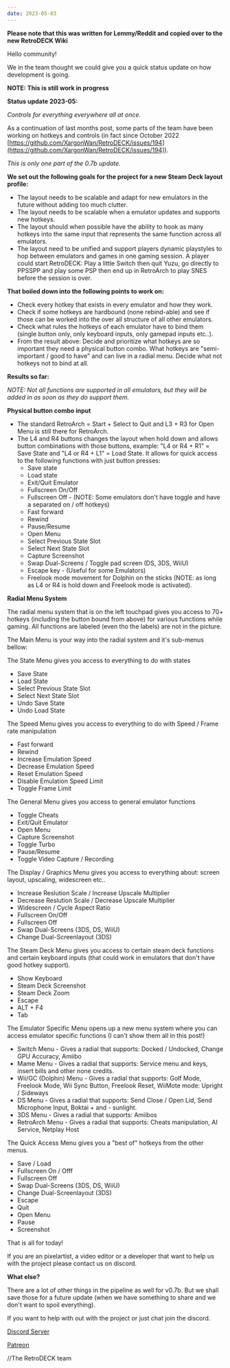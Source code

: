 ```yaml
---
date: 2023-05-03
---
```


**Please note that this was written for Lemmy/Reddit and copied over to the new RetroDECK Wiki**

Hello community!

We in the team thought we could give you a quick status update on how development is going.

**NOTE: This is still work in progress**

**Status update 2023-05:**

*Controls for everything everywhere all at once.*

As a continuation of last months post, some parts of the team have been working on hotkeys and controls (in fact since October 2022 [https://github.com/XargonWan/RetroDECK/issues/194](https://github.com/XargonWan/RetroDECK/issues/194)).

<!-- more -->

*This is only one part of the 0.7b update.*



**We set out the following goals for the project for a new Steam Deck layout profile:**



* The layout needs to be scalable and adapt for new emulators in the future without adding too much clutter.
* The layout needs to be scalable when a emulator updates and supports new hotkeys.
* The layout should when possible have the ability to hook as many hotkeys into the same input that represents the same function across all emulators.
* The layout need to be unified and support players dynamic playstyles to hop between emulators and games in one gaming session. A player could start RetroDECK: Play a little Switch then quit Yuzu, go directly to PPSSPP and play some PSP then end up in RetroArch to play SNES before the session is over.



**That boiled down into the following points to work on:**



* Check every hotkey that exists in every emulator and how they work.
* Check if some hotkeys are hardbound (none rebind-able) and see if those can be worked into the over all structure of all other emulators.
* Check what rules the hotkeys of each emulator have to bind them (single button only, only keyboard inputs, only gamepad inputs etc..).
* From the result above: Decide and prioritize what hotkeys are so important they need a physical button combo. What hotkeys are "semi-important / good to have" and can live in a radial menu. Decide what not hotkeys not to bind at all.



**Results so far:**

*NOTE: Not all functions are supported in all emulators, but they will be added in as soon as they do support them.*



**Physical button combo input**

* The standard RetroArch = Start + Select to Quit and L3 + R3 for Open Menu is still there for RetroArch.
* The L4 and R4 buttons changes the layout when hold down and allows button combinations with those buttons, example: "L4 or R4 + R1" = Save State and "L4 or R4 + L1" = Load State. It allows for quick access to the following functions with just button presses:
   * Save state
   * Load state
   * Exit/Quit Emulator
   * Fullscreen On/Off
   * Fullscreen Off - (NOTE: Some emulators don't have toggle and have a separated on / off hotkeys)
   * Fast forward
   * Rewind
   * Pause/Resume
   * Open Menu
   * Select Previous State Slot
   * Select Next State Slot
   * Capture Screenshot
   * Swap Dual-Screens  /  Toggle pad screen (DS, 3DS, WiiU)
   * Escape key - (Useful for some Emulators)
   * Freelook mode movement for Dolphin on the sticks (NOTE: as long as L4 or R4 is hold down and Freelook mode is activated).



**Radial Menu System**

The radial menu system that is on the left touchpad gives you access to 70+ hotkeys (including the button bound from above) for various functions while gaming. All functions are labeled (even tho the labels) are not in the picture.



The Main Menu is your way into the radial system and it's sub-menus bellow:



The State Menu gives you access to everything to do with states

* Save State
* Load State
* Select Previous State Slot
* Select Next State Slot
* Undo Save State
* Undo Load State





The Speed Menu gives you access to everything to do with Speed / Frame rate manipulation

* Fast forward
* Rewind
* Increase Emulation Speed
* Decrease Emulation Speed
* Reset Emulation Speed
* Disable Emulation Speed Limit
* Toggle Frame Limit





The General Menu gives you access to general emulator functions

* Toggle Cheats
* Exit/Quit Emulator
* Open Menu
* Capture Screenshot
* Toggle Turbo
* Pause/Resume
* Toggle Video Capture / Recording





The Display / Graphics Menu gives you access to everything about: screen layout, upscaling, widescreen etc..

* Increase Reslution Scale / Increase Upscale Multiplier
* Decrease Reslution Scale / Decrease Upscale Multiplier
* Widescreen / Cycle Aspect Ratio
* Fullscreen On/Off
* Fullscreen Off
* Swap Dual-Screens (3DS, DS, WiiU)
* Change Dual-Screenlayout  (3DS)





The Steam Deck Menu gives you access to certain steam deck functions and certain keyboard inputs (that could work in emulators that don't have good hotkey support).

* Show Keyboard
* Steam Deck Screenshot
* Steam Deck Zoom
* Escape
* ALT + F4
* Tab



The Emulator Specific Menu opens up a new menu system where you can access emulator specific functions (I can't show them all in this post!)

* Switch Menu - Gives a radial that supports: Docked / Undocked, Change GPU Accuracy, Amiibo
* Mame Menu - Gives a radial that supports: Service menu and keys, insert bills and other none credits.
* Wii/GC (Dolphin) Menu - Gives a radial that supports: Golf Mode, Freelook Mode, Wii Sync Button, Freelook Reset, WiiMote mode: Upright / Sideways
* DS Menu - Gives a radial that supports: Send Close / Open Lid, Send Microphone Input, Boktai + and - sunlight.
* 3DS Menu - Gives a radial that supports: Amiibos
* RetroArch Menu - Gives a radial that supports: Cheats manipulation, AI Service, Netplay Host



The Quick Access Menu gives you a "best of" hotkeys from the other menus.

* Save / Load
* Fullscreen On / Offf
* Fullscreen Off
* Swap Dual-Screens (3DS, DS, WiiU)
* Change Dual-Screenlayout  (3DS)
* Escape
* Quit
* Open Menu
* Pause
* Screenshot



That is all for today!

If you are an pixelartist, a video editor or a developer that want to help us with the project please contact us on discord.



**What else?**

There are a lot of other things in the pipeline as well for v0.7b. But we shall save those for a future update (when we have something to share and we don't want to spoil everything).

If you want to help with out with the project or just chat join the discord.



[Discord Server](https://discord.gg/Dz3szYsP8g)

[Patreon](https://patreon.com/RetroDECK)



//The RetroDECK team
